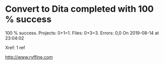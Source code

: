 # Convert to Dita  completed with 100 % success

100 % success. Projects: 0+1=1.  Files: 0+3=3. Errors: 0,0  On 2019-08-14 at 23:04:02

Xref: 1 ref



http://www.ryffine.com
